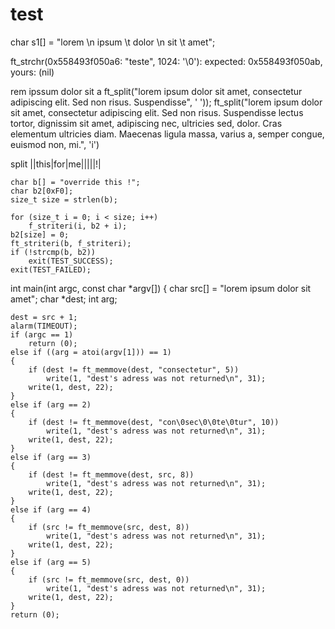 # test

char s1[] = "lorem \n ipsum \t dolor \n sit \t amet";

ft_strchr(0x558493f050a6: "teste", 1024: '\0'): expected: 0x558493f050ab, yours: (nil)


rem ipssum dolor sit a
ft_split("lorem ipsum dolor sit amet, consectetur adipiscing elit. Sed non risus. Suspendisse", ' '));
ft_split("lorem ipsum dolor sit amet, consectetur adipiscing elit. Sed non risus. Suspendisse lectus tortor, dignissim sit amet, adipiscing nec, ultricies sed, dolor. Cras elementum ultricies diam. Maecenas ligula massa, varius a, semper congue, euismod non, mi.", 'i')

split  ||this|for|me|||||!|

	char b[] = "override this !";
	char b2[0xF0];
	size_t size = strlen(b);

	for (size_t i = 0; i < size; i++)
		f_striteri(i, b2 + i);
	b2[size] = 0;
	ft_striteri(b, f_striteri);
	if (!strcmp(b, b2))
		exit(TEST_SUCCESS);
	exit(TEST_FAILED);

int		main(int argc, const char *argv[])
{
	char	src[] = "lorem ipsum dolor sit amet";
	char	*dest;
	int		arg;

	dest = src + 1;
	alarm(TIMEOUT);
	if (argc == 1)
		return (0);
	else if ((arg = atoi(argv[1])) == 1)
	{
		if (dest != ft_memmove(dest, "consectetur", 5))
			write(1, "dest's adress was not returned\n", 31);
		write(1, dest, 22);
	}
	else if (arg == 2)
	{
		if (dest != ft_memmove(dest, "con\0sec\0\0te\0tur", 10))
			write(1, "dest's adress was not returned\n", 31);
		write(1, dest, 22);
	}
	else if (arg == 3)
	{
		if (dest != ft_memmove(dest, src, 8))
			write(1, "dest's adress was not returned\n", 31);
		write(1, dest, 22);
	}
	else if (arg == 4)
	{
		if (src != ft_memmove(src, dest, 8))
			write(1, "dest's adress was not returned\n", 31);
		write(1, dest, 22);
	}
	else if (arg == 5)
	{
		if (src != ft_memmove(src, dest, 0))
			write(1, "dest's adress was not returned\n", 31);
		write(1, dest, 22);
	}
	return (0);
